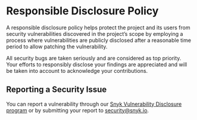 # Responsible Disclosure Policy

A responsible disclosure policy helps protect the project and its users from security vulnerabilities discovered in the project’s scope by employing a process where vulnerabilities are publicly disclosed after a reasonable time period to allow patching the vulnerability. 

All security bugs are taken seriously and are considered as top priority.
Your efforts to responsibly disclose your findings are appreciated and will be taken into account to acknowledge your contributions.


## Reporting a Security Issue

You can report a vulnerability through our [Snyk Vulnerability Disclosure program](https://snyk.io/vulnerability-disclosure) or by submitting your report to security@snyk.io.

